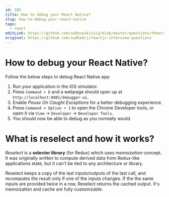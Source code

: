 ```yaml
---
id: 185
title: How to debug your React Native?
slug: how-to-debug-your-react-native
tags:
  - react
editLink: https://github.com/sakhnyuk/jsiq/blob/master/questions/theory/react/185.md
original: https://github.com/sudheerj/reactjs-interview-questions
---
```


# How to debug your React Native?

Follow the below steps to debug React Native app:

1. Run your application in the iOS simulator.
2. Press `Command + D` and a webpage should open up at `http://localhost:8081/debugger-ui`.
3. Enable _Pause On Caught Exceptions_ for a better debugging experience.
4. Press `Command + Option + I` to open the Chrome Developer tools, or open it via `View` -> `Developer` -> `Developer Tools`.
5. You should now be able to debug as you normally would.

# What is reselect and how it works?

_Reselect_ is a **selector library** (for Redux) which uses _memoization_ concept. It was originally written to compute derived data from Redux-like applications state, but it can't be tied to any architecture or library.

Reselect keeps a copy of the last inputs/outputs of the last call, and recomputes the result only if one of the inputs changes. If the the same inputs are provided twice in a row, Reselect returns the cached output. It's memoization and cache are fully customizable.